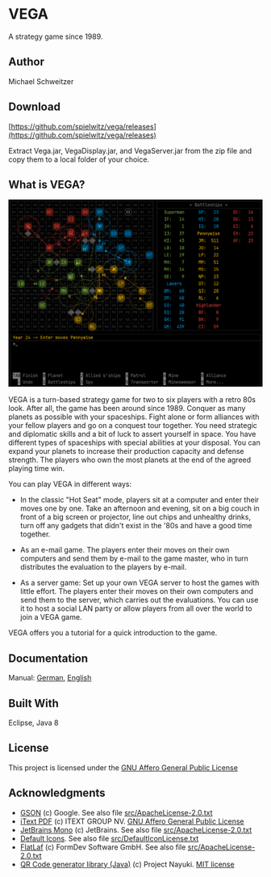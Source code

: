 # VEGA

A strategy game since 1989.

## Author

Michael Schweitzer

## Download

[https://github.com/spielwitz/vega/releases](https://github.com/spielwitz/vega/releases)

Extract Vega.jar, VegaDisplay.jar, and VegaServer.jar from the zip file and copy them to a local folder of your choice.

## What is VEGA?

![VEGA](vegaEN.png)

VEGA is a turn-based strategy game for two to six players with a retro 80s look. After all, the game has been around since 1989. Conquer as many planets as possible with your spaceships. Fight alone or form alliances with your fellow players and go on a conquest tour together. You need strategic and diplomatic skills and a bit of luck to assert yourself in space. You have different types of spaceships with special abilities at your disposal. You can expand your planets to increase their production capacity and defense strength. The players who own the most planets at the end of the agreed playing time win.

You can play VEGA in different ways:

* In the classic "Hot Seat" mode, players sit at a computer and enter their moves one by one. Take an afternoon and evening, sit on a big couch in front of a big screen or projector, line out chips and unhealthy drinks, turn off any gadgets that didn't exist in the '80s and have a good time together.

* As an e-mail game. The players enter their moves on their own computers and send them by e-mail to the game master, who in turn distributes the evaluation to the players by e-mail.

* As a server game: Set up your own VEGA server to host the games with little effort. The players enter their moves on their own computers and send them to the server, which carries out the evaluations. You can use it to host a social LAN party or allow players from all over the world to join a VEGA game.

VEGA offers you a tutorial for a quick introduction to the game.

## Documentation

Manual: [German](resources/VegaHelp_de-DE.pdf), [English](resources/VegaHelp_en-US.pdf) 


## Built With

Eclipse, Java 8

## License

This project is licensed under the [GNU Affero General Public License](https://www.gnu.org/licenses/agpl-3.0.en.html)

## Acknowledgments

* [GSON](https://github.com/google/gson) (c) Google. See also file [src/ApacheLicense-2.0.txt](src/ApacheLicense-2.0.txt)
* [iText PDF](https://itextpdf.com/en) (c) ITEXT GROUP NV. [GNU Affero General Public License](https://www.gnu.org/licenses/agpl-3.0.en.html)
* [JetBrains Mono](https://www.jetbrains.com) (c) JetBrains. See also file [src/ApacheLicense-2.0.txt](src/ApacheLicense-2.0.txt)
* [Default Icons](http://www.defaulticon.com). See also file [src/DefaultIconLicense.txt](DefaultIconLicense.txt)
* [FlatLaf](https://www.formdev.com/flatlaf/) (c) FormDev Software GmbH. See also file [src/ApacheLicense-2.0.txt](src/ApacheLicense-2.0.txt)
* [QR Code generator library (Java)](https://www.nayuki.io/page/qr-code-generator-library) (c) Project Nayuki. [MIT license](https://opensource.org/licenses/MIT) 
